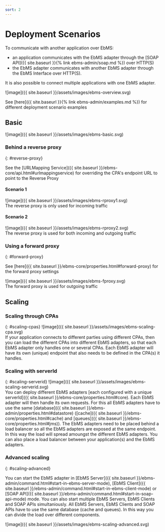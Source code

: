 ```yaml
---
sort: 2
---
```


# Deployment Scenarios

To communicate with another application over EbMS:
- an application communicates with the EbMS adapter through the [SOAP API]({{ site.baseurl }}{% link ebms-admin/soap.md %}) over HTTP(S)
- the EbMS adapter communicates with another EbMS adapter through the EbMS Interface over HTTP(S).  

It is also possible to connect multiple applications with one EbMS adapter.

![image]({{ site.baseurl }}/assets/images/ebms-overview.svg)  

See [here]({{ site.baseurl }}{% link ebms-admin/examples.md %}) for different deployment scenario examples

## Basic
![image]({{ site.baseurl }}/assets/images/ebms-basic.svg)

### Behind a reverse proxy
{: #reverse-proxy}

See the [URLMapping Service]({{ site.baseurl }}/ebms-core/api.html#urlmappingservice) for overriding the CPA's endpoint URL to point to the Reverse Proxy

#### Scenario 1
![image]({{ site.baseurl }}/assets/images/ebms-rproxy1.svg)  
The reverse proxy is only used for incoming traffic

#### Scenario 2
![image]({{ site.baseurl }}/assets/images/ebms-rproxy2.svg)  
The reverse proxy is used for both incoming and outgoing traffic

### Using a forward proxy
{: #forward-proxy}

See [here]({{ site.baseurl }}/ebms-core/properties.html#forward-proxy) for the forward proxy settings

![image]({{ site.baseurl }}/assets/images/ebms-fproxy.svg)  
The forward proxy is used for outgoing traffic

## Scaling

### Scaling through CPAs
{: #scaling-cpas}
![image]({{ site.baseurl }}/assets/images/ebms-scaling-cpa.svg)  
If your application connects to different parties using different CPAs, then you can load the different CPAs into different EbMS adapters, so that each EbMS adapter only handles one or several CPAs. Each EbMS adapter will have its own (unique) endpoint that also needs to be defined in the CPA(s) it handles.

### Scaling with serverId
{: #scaling-serverid}
![image]({{ site.baseurl }}/assets/images/ebms-scaling-serverid.svg)  
You can deploy different EbMS adapters [each configured with a unique serverId]({{ site.baseurl }}/ebms-core/properties.html#core). Each EbMS adapter will then handle its own requests. For this all EbMS adapters have to use the same [database]({{ site.baseurl }}/ebms-admin/properties.html#datastore) ([cache]({{ site.baseurl }}/ebms-core/properties.html#cache) and [queues]({{ site.baseurl }}/ebms-core/properties.html#jms)). The EbMS adapters need to be placed behind a load balancer so all the EbMS adapters are exposed at the same endpoint. In this way the load will spread amoungst the different EbMS adapters. You can also place a load balancer between your application(s) and the EbMS adapters.

### Advanced scaling
{: #scaling-advanced}

You can start the EbMS adapter in [EbMS Server]({{ site.baseurl }}/ebms-admin/command.html#start-in-ebms-server-mode), [EbMS Client]({{ site.baseurl }}/ebms-admin/command.html#start-in-ebms-client-mode) or [SOAP API]({{ site.baseurl }}/ebms-admin/command.html#start-in-soap-api-mode) mode. You can also start multiple EbMS Servers, EbMS Clients and SOAP APIs simultaniously. All EbMS Servers, EbMS Clients and SOAP APIs have to use the same database (cache and queues). In this way you can divide the load over different components.

![image]({{ site.baseurl }}/assets/images/ebms-scaling-advanced.svg)  

